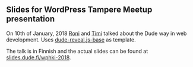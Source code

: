 ## Slides for WordPress Tampere Meetup presentation

On 10th of January, 2018 [Roni](https://github.com/ronilaukkarinen) and [Timi](https://github.com/timiwahalahti) talked about the Dude way in web development. Uses [dude-reveal.js-base](https://github.com/digitoimistodude/dude-reveal.js-base) as template.

The talk is in Finnish and the actual slides can be found at [slides.dude.fi/wphki-2018](https://slides.dude.fi/wphki-2018/).